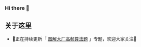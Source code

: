 ### Hi there 👋

<!--
**goldknife6/goldknife6** is a ✨ _special_ ✨ repository because its `README.md` (this file) appears on your GitHub profile.

Here are some ideas to get you started:

- 🔭 I’m currently working on ...
- 🌱 I’m currently learning ...
- 👯 I’m looking to collaborate on ...
- 🤔 I’m looking for help with ...
- 💬 Ask me about ...
- 📫 How to reach me: ...
- 😄 Pronouns: ...
- ⚡ Fun fact: ...
-->

## 关于这里

- 🥰正在持续更新「 [图解大厂高频算法题](https://github.com/glodknife/algorithm) 」专题，欢迎大家关注🥰
